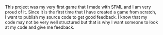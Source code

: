 This project was my very first game that I made with SFML and I am very proud of it. Since it is the first time that I have created a game from scratch, I want to publish my source code to get good feedback. I know that my code may not be very well structured but that is why I want someone to look at my code and give me feedback.
